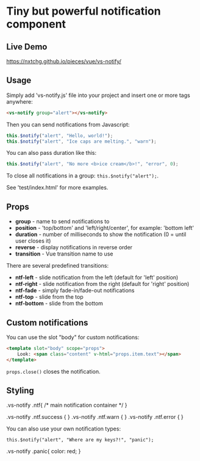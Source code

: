 
# Tiny but powerful notification component

## Live Demo

https://nxtchg.github.io/pieces/vue/vs-notify/

## Usage

Simply add 'vs-notify.js' file into your project and insert one or more tags anywhere:

```html
<vs-notify group="alert"></vs-notify>
```

Then you can send notifications from Javascript:

```js
this.$notify("alert", "Hello, world!");
this.$notify("alert", "Ice caps are melting.", "warn");
```

You can also pass duration like this:

```js
this.$notify("alert", "No more <b>ice cream</b>!", "error", 0);
```

To close all notifications in a group: `this.$notify("alert");`.

See 'test/index.html' for more examples.

## Props

* **group** - name to send notifications to
* **position** - 'top/bottom' and 'left/right/center', for example: 'bottom left'
* **duration** - number of milliseconds to show the notification (0 = until user closes it)
* **reverse** - display notifications in reverse order
* **transition** - Vue transition name to use

There are several predefined transitions:

* **ntf-left** - slide notification from the left (default for 'left' position)
* **ntf-right** - slide notification from the right (default for 'right' position)
* **ntf-fade** - simply fade-in/fade-out notifications
* **ntf-top** - slide from the top
* **ntf-bottom** - slide from the bottom

## Custom notifications

You can use the slot "body" for custom notifications:

```html
<template slot="body" scope="props">
	Look: <span class="content" v-html="props.item.text"></span>
</template>
```

`props.close()` closes the notification.

## Styling

.vs-notify .ntf{ /* main notification container */ }

.vs-notify .ntf.success { }
.vs-notify .ntf.warn    { }
.vs-notify .ntf.error   { }

You can also use your own notification types:

`this.$notify("alert", "Where are my keys?!", "panic");`

.vs-notify .panic{ color: red; }

